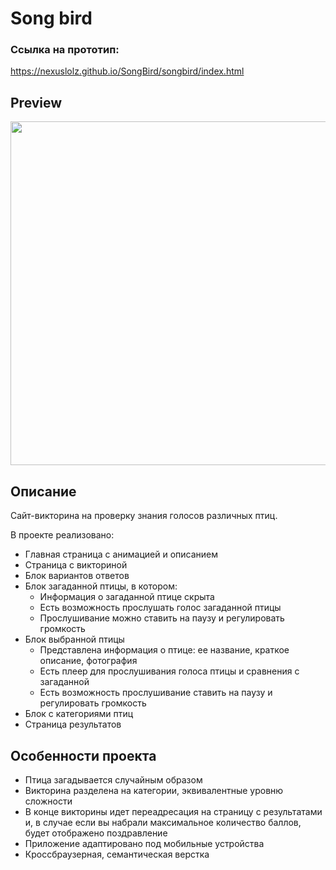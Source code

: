 # Song bird

### Ссылка на прототип:
https://nexuslolz.github.io/SongBird/songbird/index.html

## Preview

<img src='songbird/assets/img/songBird.gif' width='550'>

## Описание

Сайт-викторина на проверку знания голосов различных птиц.

В проекте реализовано:
- Главная страница с анимацией и описанием
- Страница с викториной
- Блок вариантов ответов
- Блок загаданной птицы, в котором:
    - Информация о загаданной птице скрыта
    - Есть возможность прослушать голос загаданной птицы
    - Прослушивание можно ставить на паузу и регулировать громкость
- Блок выбранной птицы
    - Представлена информация о птице: ее название, краткое описание, фотография
    - Есть плеер для прослушивания голоса птицы и сравнения с загаданной
    - Есть возможность прослушивание ставить на паузу и регулировать громкость
- Блок с категориями птиц
- Страница результатов


## Особенности проекта

- Птица загадывается случайным образом
- Викторина разделена на категории, эквивалентные уровню сложности
- В конце викторины идет переадресация на страницу с результатами и, в случае если вы набрали максимальное количество баллов, будет отображено поздравление
- Приложение адаптировано под мобильные устройства
- Кроссбраузерная, семантическая верстка
